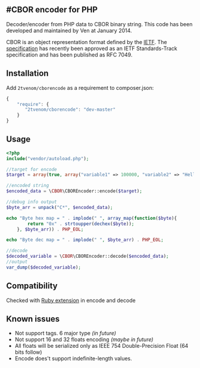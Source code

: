 #CBOR encoder for PHP
--------
Decoder/encoder from PHP data to CBOR binary string. This code has been developed and maintained by Ven at January 2014.

CBOR is an object representation format defined by the [IETF](http://ietf.org).
The [specification](http://tools.ietf.org/html/rfc7049)
has recently been approved as an IETF Standards-Track specification
and has been published as RFC 7049.

## Installation
Add `2tvenom/cborencode` as a requirement to composer.json:

```JavaScript
{
    "require": {
       "2tvenom/cborencode": "dev-master"
    }
}
```
## Usage
```php
<?php
include("vendor/autoload.php");

//target for encode
$target = array(true, array("variable1" => 100000, "variable2" => "Hello, World!", "Hello!"), 0.234, 0, null, 590834290589032580);

//encoded string
$encoded_data = \CBOR\CBOREncoder::encode($target);

//debug info output
$byte_arr = unpack("C*", $encoded_data);

echo "Byte hex map = " . implode(" ", array_map(function($byte){
        return "0x" . strtoupper(dechex($byte));
    }, $byte_arr)) . PHP_EOL;

echo "Byte dec map = " . implode(" ", $byte_arr) . PHP_EOL;

//decode
$decoded_variable = \CBOR\CBOREncoder::decode($encoded_data);
//output
var_dump($decoded_variable);
```

## Compatibility

Checked with [Ruby extension](https://github.com/cabo/cbor-ruby) in encode and decode

## Known issues

- Not support tags. 6 major type *(in future)*
- Not support 16 and 32 floats encoding *(maybe in future)*
- All floats will be serialized only as IEEE 754 Double-Precision Float (64 bits follow)
- Encode does't support indefinite-length values.